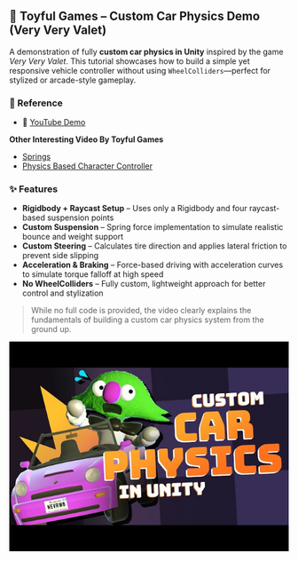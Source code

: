 ## 🔧 Toyful Games – Custom Car Physics Demo (Very Very Valet)

A demonstration of fully **custom car physics in Unity** inspired by the game *Very Very Valet*. This tutorial showcases how to build a simple yet responsive vehicle controller without using `WheelColliders`—perfect for stylized or arcade-style gameplay.

### 🔗 Reference
- 🎥 [YouTube Demo](https://www.youtube.com/watch?v=CdPYlj5uZeI)

**Other Interesting Video By Toyful Games**
- [Springs](https://www.youtube.com/watch?v=bFOAipGJGA0)
- [Physics Based Character Controller](https://www.youtube.com/watch?v=qdskE8PJy6Q)

### ✨ Features
- **Rigidbody + Raycast Setup** – Uses only a Rigidbody and four raycast-based suspension points
- **Custom Suspension** – Spring force implementation to simulate realistic bounce and weight support
- **Custom Steering** – Calculates tire direction and applies lateral friction to prevent side slipping
- **Acceleration & Braking** – Force-based driving with acceleration curves to simulate torque falloff at high speed
- **No WheelColliders** – Fully custom, lightweight approach for better control and stylization

> While no full code is provided, the video clearly explains the fundamentals of building a custom car physics system from the ground up.

![thumbnail](../resources/thumbnails/ToyfulGames.jpg)
